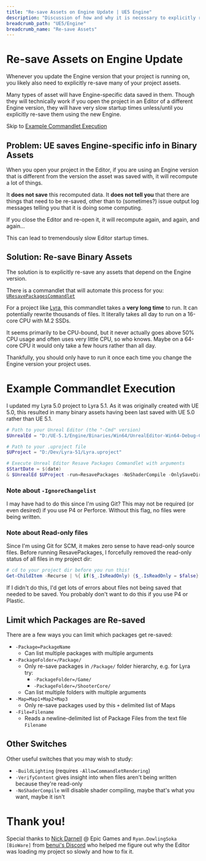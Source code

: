 ```yaml
---
title: "Re-save Assets on Engine Update | UE5 Engine"
description: "Discussion of how and why it is necessary to explicitly re-save many binary assets whenever you update your project's Engine"
breadcrumb_path: "UE5/Engine"
breadcrumb_name: "Re-save Assets"
---
```


# Re-save Assets on Engine Update

Whenever you update the Engine version that your project is running on,
you likely also need to explicitly re-save many of your project assets.

Many types of asset will have Engine-specific data saved in them.
Though they will technically work if you open the project in an Editor
of a different Engine version, they will have very slow startup times
unless/until you explicitly re-save them using the new Engine.

Skip to [Example Commandlet Execution](#ExampleExecution)


## Problem: UE saves Engine-specific info in Binary Assets

When you open your project in the Editor, if you are using an Engine
version that is different from the version the asset was saved with, it will
recompute a lot of things.

It **does not save** this recomputed data.  It **does not tell you** that
there are things that need to be re-saved, other than to (sometimes?) issue
output log messages telling you that it is doing some computing.

If you close the Editor and re-open it,
it will recompute again, and again, and again...

This can lead to tremendously slow Editor startup times.


## Solution: Re-save Binary Assets

The solution is to explicitly re-save any assets that depend on the Engine
version.

There is a commandlet that will automate this process for you:
[`UResavePackagesCommandlet`](https://docs.unrealengine.com/5.1/en-US/API/Editor/UnrealEd/Commandlets/UResavePackagesCommandlet/)

For a project like
[Lyra](/UE5/LyraStarterGame/),
this commandlet takes a **very long time** to run.
It can potentially rewrite thousands of files.
It literally takes all day to run on a 16-core CPU with M.2 SSDs.

It seems primarily to be CPU-bound, but it never actually goes above 50% CPU usage
and often uses very little CPU, so who knows.  Maybe on a 64-core CPU it would only
take a few hours rather than all day.

Thankfully, you should only have to run it once
each time you change the Engine version your project uses.


<a id='ExampleExecution'></a>
# Example Commandlet Execution

I updated my Lyra 5.0 project to Lyra 5.1.
As it was originally created with UE 5.0, this resulted in many binary assets having
been last saved with UE 5.0 rather than UE 5.1.

```powershell
# Path to your Unreal Editor (the "-Cmd" version)
$UnrealEd = "D:/UE-5.1/Engine/Binaries/Win64/UnrealEditor-Win64-Debug-Cmd.exe"

# Path to your .uproject file
$UProject = "D:/Dev/Lyra-51/Lyra.uproject"

# Execute Unreal Editor Resave Packages Commandlet with arguments
$StartDate = $(date)
& $UnrealEd $UProject -run=ResavePackages -NoShaderCompile -OnlySaveDirtyPackages -IgnoreChangelist ; $StartDate ; date
```

### Note about `-IgnoreChangelist`

I may have had to do this since I'm using Git?  This may not be required (or even desired)
if you use P4 or Perforce.  Without this flag, no files were being written.

### Note about Read-only files

Since I'm using Git for SCM, it makes zero sense to have read-only source files.
Before running ResavePackages, I forcefully removed the read-only status of all files
in my project dir:

```powershell
# cd to your project dir before you run this!
Get-ChildItem -Recurse | %{ if($_.IsReadOnly) {$_.IsReadOnly = $false} }
```

If I didn't do this, I'd get lots of errors about files not being saved that
needed to be saved.  You probably don't want to do this if you use P4 or Plastic.


## Limit which Packages are Re-saved

There are a few ways you can limit which packages get re-saved:

- `-Package=PackageName`
  - Can list multiple packages with multiple arguments
- `-PackageFolder=/Package/`
  - Only re-save packages in `/Package/` folder hierarchy, e.g. for Lyra try:
    - `-PackageFolder=/Game/`
    - `-PackageFolder=/ShooterCore/`
  - Can list multiple folders with multiple arguments
- `-Map=Map1+Map2+Map3`
  - Only re-save packages used by this `+` delimited list of Maps
- `-File=Filename`
  - Reads a newline-delimited list of Package Files from the text file `Filename`


## Other Switches

Other useful switches that you may wish to study:

- `-BuildLighting` (requires `-AllowCommandletRendering`)
- `-VerifyContent` gives insight into when files aren't being written because they're read-only
- `-NoShaderCompile` will disable shader compiling, maybe that's what you want, maybe it isn't


# Thank you!

Special thanks to [Nick Darnell](https://www.nickdarnell.com/) @ Epic Games
and `Ryan.DowlingSoka [BioWare]`
from [benui's Discord](https://discord.benui.ca/)
who helped me figure out why the Editor was loading my project so slowly
and how to fix it.
